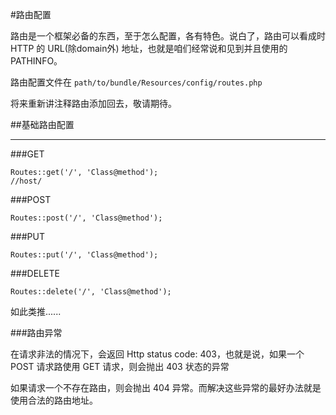 #路由配置

路由是一个框架必备的东西，至于怎么配置，各有特色。说白了，路由可以看成时 HTTP 的 URL(除domain外) 地址，也就是咱们经常说和见到并且使用的 PATHINFO。

路由配置文件在 `path/to/bundle/Resources/config/routes.php`

将来重新讲注释路由添加回去，敬请期待。

##基础路由配置

----

###GET

```
Routes::get('/', 'Class@method');
//host/
```

###POST

```
Routes::post('/', 'Class@method');
```

###PUT

```
Routes::put('/', 'Class@method');
```

###DELETE

```
Routes::delete('/', 'Class@method');
```

如此类推......


###路由异常

在请求非法的情况下，会返回 Http status code: 403，也就是说，如果一个 POST 请求路使用 GET 请求，则会抛出 403 状态的异常

如果请求一个不存在路由，则会抛出 404 异常。而解决这些异常的最好办法就是使用合法的路由地址。



